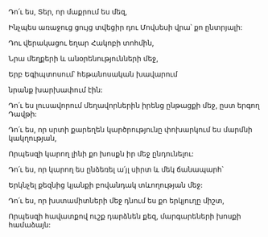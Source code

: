 Դո՛ւ ես, Տեր, որ մաքրում ես մեզ,


Ինչպես առաջուց ցույց տվեցիր դու Մովսեսի վրա՝ քո ընտրյալի:


Դու վերակացու եղար Հակոբի տոհմին,


Նրա մեղքերի և անօրենությունների մեջ,


Երբ Եգիպտոսում՝ հեթանոսական խավարում


նրանք խարխափում էին:


Դո՛ւ ես լուսավորում մեղավորներին իրենց ընթացքի մեջ, ըստ երգող Դավթի:


Դո՛ւ ես, որ սրտի քարեղեն կարծրությունը փոխարկում ես մարմնի կակղության,


Որպեսզի կարող լինի քո խոսքն իր մեջ ընդունելու:


Դո՛ւ ես, որ կարող ես ընձեռել ա՛յլ սիրտ և մեկ ճանապարհ՝


Երկնչել քեզնից կյանքի բովանդակ տևողության մեջ:


Դո՛ւ ես, որ խստամիտների մեջ դնում ես քո երկյուղը միշտ,


Որպեսզի հավատքով ուշք դարձնեն քեզ, մարգարեների խոսքի համաձայն: